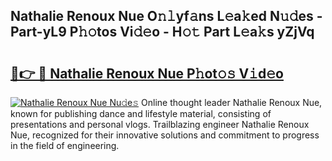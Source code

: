 ## Nathalie Renoux Nue O𝚗𝚕yf𝚊ns L𝚎a𝚔ed N𝚞𝚍es - Part-yL9 P𝚑𝚘tos Vi𝚍𝚎o - H𝚘𝚝 Part L𝚎a𝚔s yZjVq

# <h2><a href="http://kf9fcp.oniu.top/?m=Nathalie+Renoux+Nue">🔗👉 🔴 Nathalie Renoux Nue P𝚑ot𝚘𝚜 V𝚒d𝚎o</a></h2>

[![Nathalie Renoux Nue Nu𝚍e𝚜](https://i.imgur.com/0qMVB7G.gif)](http://kf9fcp.oniu.top/?m=Nathalie+Renoux+Nue)
Online thought leader Nathalie Renoux Nue, known for publishing dance and lifestyle material, consisting of presentations and personal vlogs. Trailblazing engineer Nathalie Renoux Nue, recognized for their innovative solutions and commitment to progress in the field of engineering.  
